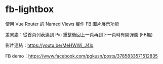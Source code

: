 # fb-lightbox

使用 Vue Router 的 Named Views 實作 FB 圖片展示功能

差異處：從首頁列表連到 Pic 重整後回上一頁再到下一頁時有開彈窗 (FB無)

影片連結：https://youtu.be/MeHWWi_J4lo

FB demo：https://www.facebook.com/pgkusn/posts/3785833571512835